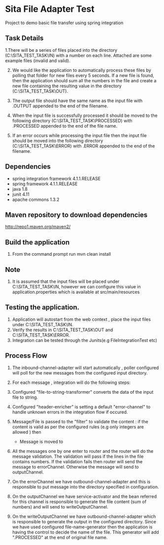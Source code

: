 # Sita File Adapter Test
Project to demo basic file transfer using spring integration 

## Task Details 

1.There will be a series of files placed into the directory (C:\SITA_TEST_TASK\IN) with a number on each line.  Attached are some example files   (invalid and valid).  

2. We would like the application to automatically process these files by polling that folder for new files every 5 seconds. If a new file is found, then the application should sum all the numbers in the file and create a new file containing the resulting value in the directory (C:\SITA_TEST_TASK\OUT). 

3. The output file should have the same name as the input file with .OUTPUT appended to the end of the filename. 

4. When the input file is successfully processed it should be moved to the following directory (C:\SITA_TEST_TASK\PROCESSED) with .PROCESSED appended to the end of the file name. 

4. If an error occurs while processing the input file then the input file should be moved into the following directory (C:\SITA_TEST_TASK\ERROR) with .ERROR appended to the end of the filename. 

## Dependencies
* spring integration framework 4.1.1.RELEASE
* spring framework 4.1.1.RELEASE
* java 1.8
* junit 4.11
* apache commons 1.3.2


## Maven repository to download dependencies
http://repo1.maven.org/maven2/


## Build the application
1. From the command prompt run mvn clean install

## Note
1. It is assumed that the input files will be placed under C:\SITA_TEST_TASK\IN, however we can configure this value in application.properties which is available at src/main/resources

## Testing the application.
1. Application will autostart from the web context , place the input files under C:\SITA_TEST_TASK\IN.
2. Verify the results in C:\SITA_TEST_TASK\OUT and C:\SITA_TEST_TASK\ERROR.
3. Integration can be tested through the Junits(e.g FileIntegrationTest etc)

## Process Flow
1. The inbound-channel-adapter will start automatically , poller configured will poll for the new messages from the configured input directory.
2. For each message , integration will do the following steps:
3. Configured "file-to-string-transformer" converts the data of the input file to string.
4. Configured "header-enricher" is setting a default "error-channel" to handle unknown errors in the integration flow if occured.
5. Message/File is passed to the "filter" to validate the content : 
   if the content is valid as per the configured rules (e.g only integers are allowed ) then 
     * Message is moved to 

3. All the messages one by one enter to router and the router will do the message validation. The validation will pass if the lines in the file contains numbers. If the validation fails then router will send the message to errorChannel.
Otherwise the message will send to outputChannel.
4. On the errorChannel we have outbound-channel-adapter and this is responsible to put message into the directory specified in configuration.
5. On the outputChannel we have service-activator and the bean referred for this channel is responsible to generate the file content (sum of numbers) and will send to writeOutputChannel.
6. On the writeOutputChannel we have outbound-channel-adapter which is responsible to generate the output in the configured directory. Since we have used configured file-name-generator then the application is having the control to decide the name of the file. This generator will add ".PROCESSED" at the end of original file name.
